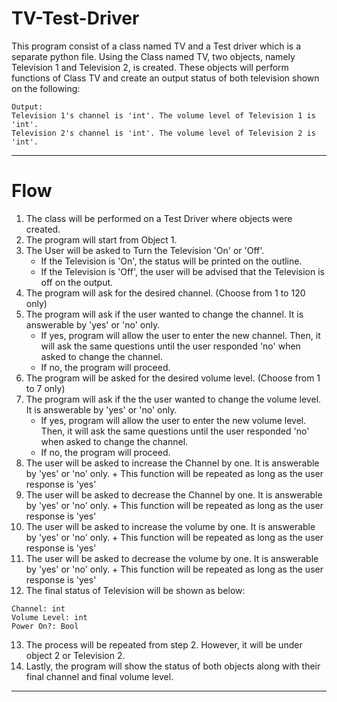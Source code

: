 # TV-Test-Driver
  This program consist of a class named TV and a Test driver which is a separate python file. Using the Class named TV, two objects, namely Television 1 and Television 2, is created. These objects will perform functions of Class TV and create an output status of both television shown on the following:
  ```
  Output:
  Television 1's channel is 'int'. The volume level of Television 1 is 'int'.
  Television 2's channel is 'int'. The volume level of Television 2 is 'int'. 
  ```

***
  # Flow
  
  1. The class will be performed on a Test Driver where objects were created.
  2. The program will start from Object 1.
  3. The User will be asked to Turn the Television 'On' or 'Off'.
      + If the Television is 'On', the status will be printed on the outline.
      + If the Television is 'Off', the user will be advised that the Television is off on the output.
   4. The program will ask for the desired channel. (Choose from 1 to 120 only)
   5. The program will ask if the user wanted to change the channel. It is answerable by 'yes' or 'no' only.
      + If yes, program will allow the user to enter the new channel. Then, it will ask the same questions until the user responded 'no' when asked to change the channel.
      + If no, the program will proceed.
   6. The program will be asked for the desired volume level. (Choose from 1 to 7 only)
   7. The program will ask if the the user wanted to change the volume level. It is answerable by 'yes' or 'no' only.
      + If yes, program will allow the user to enter the new volume level. Then, it will ask the same questions until the user responded 'no' when asked to change the channel.
      + If no, the program will proceed.
   8.  The user will be asked to increase the Channel by one. It is answerable by 'yes' or 'no' only.
      + This function will be repeated as long as the user response is 'yes'
   9.  The user will be asked to decrease the Channel by one. It is answerable by 'yes' or 'no' only.
      + This function will be repeated as long as the user response is 'yes'
   10.  The user will be asked to increase the volume by one. It is answerable by 'yes' or 'no' only.
      + This function will be repeated as long as the user response is 'yes'
   11.  The user will be asked to decrease the volume by one. It is answerable by 'yes' or 'no' only.
      + This function will be repeated as long as the user response is 'yes'
   12.  The final status of Television will be shown as below:
   ```
   Channel: int
   Volume Level: int
   Power On?: Bool
   ```
   13. The process will be repeated from step 2. However, it will be under object 2 or Television 2.
   14. Lastly, the program will show the status of both objects along with their final channel and final volume level.


***

  
